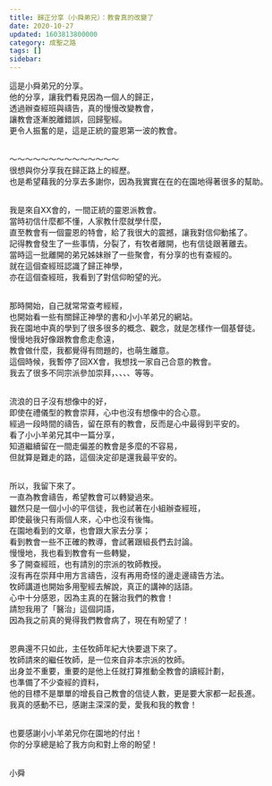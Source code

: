 ```yaml
---
title: 歸正分享（小舜弟兄）：教會真的改變了
date: 2020-10-27
updated: 1603813800000
category: 成聖之路
tags: []
sidebar: 
---
```


<p>這是小舜弟兄的分享。<br/>
他的分享，讓我們看見因為一個人的歸正，<br/>
透過辦查經班與禱告，真的慢慢改變教會，<br/>
讓教會逐漸脫離錯誤，回歸聖經。<br/>
更令人振奮的是，這是正統的靈恩第一波的教會。</p>
<p><br/>
～～～～～～～～～～～～～～<br/>
很想與你分享我在歸正路上的經歷。<br/>
也是希望藉我的分享去多謝你，因為我實實在在的在園地得著很多的幫助。</p>
<p><br/>
我是來自XX會的，一間正統的靈恩派教會。<br/>
當時初信什麼都不懂，人家教什麼就學什麼，<br/>
直至教會有一個靈恩的特會，給了我很大的震撼，讓我對信仰動搖了。<br/>
記得教會發生了一些事情，分裂了，有牧者離開，也有信徒跟著離去。<br/>
當時這一批離開的弟兄姊妹辦了一些聚會，有分享的也有查經的。<br/>
就在這個查經班認識了歸正神學，<br/>
亦在這個查經班，我看到了對信仰盼望的光。</p>
<p><br/>
那時開始，自己就常常查考經經，<br/>
也開始看一些有關歸正神學的書和小小羊弟兄的網站。<br/>
我在園地中真的學到了很多很多的概念、觀念，就是怎樣作一個基督徒。<br/>
慢慢地我好像跟教會愈走愈遠，<br/>
教會做什麼，我都覺得有問題的，也萌生離意。<br/>
這個時候，我暫停了回XX會，我想找一家自己合意的教會。<br/>
我去了很多不同宗派參加崇拜，、、、、等等。</p>
<p><br/>
流浪的日子沒有想像中的好，<br/>
即使在禮儀型的教會崇拜，心中也沒有想像中的合心意。<br/>
經過一段時間的禱告，留在原有的教會，反而是心中最得到平安的。<br/>
看了小小羊弟兄其中一篇分享，<br/>
知道繼續留在一間走偏差的教會是多麼的不容易，<br/>
但就算是難走的路，這個決定卻是還我最平安的。</p>
<p><br/>
所以，我留下來了。<br/>
一直為教會禱告，希望教會可以轉變過來。<br/>
雖然只是一個小小的平信徒，我也試著在小組辦查經班，<br/>
即使最後只有兩個人來，心中也沒有後悔。<br/>
在園地看到的文章，也會跟大家去分享；<br/>
看到教會一些不正確的教導，會試著跟組長們去討論。<br/>
慢慢地，我也看到教會有一些轉變，<br/>
多了開查經班，也有請別的宗派的牧師教授。<br/>
沒有再在崇拜中用方言禱告，沒有再用奇怪的邊走邊禱告方法。<br/>
牧師講道也開始多用聖經去解說，真正的講神的話語。<br/>
心中十分感恩，因為主真的在醫治我們的教會！<br/>
請恕我用了「醫治」這個詞語，<br/>
因為我之前真的覺得我們教會病了，現在有盼望了！</p>
<p><br/>
恩典還不只如此，主任牧師年紀大快要退下來了。<br/>
牧師請來的繼任牧師，是一位來自非本宗派的牧師。<br/>
出身並不重要，重要的是他上任就打算推動全教會的讀經計劃，<br/>
也準備了不少查經的資料，<br/>
他的目標不是單單的增長自己教會的信徒人數，更是要大家都一起長進。<br/>
我真的感動不已，感謝主深深的愛，愛我和我的教會！</p>
<p><br/>
也要感謝小小羊弟兄你在園地的付出！<br/>
你的分享總是給了我方向和對上帝的盼望！</p>
<p><br/>
小舜</p>
